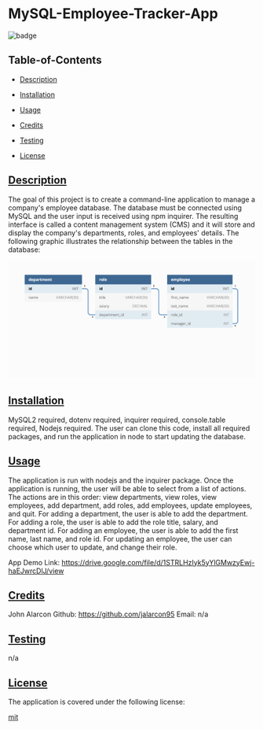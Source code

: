 # MySQL-Employee-Tracker-App

![badge](https://img.shields.io/badge/license-mit-blue)
    

  ## Table-of-Contents

  * [Description](#description)
  * [Installation](#install)
  * [Usage](#usage)
  * [Credits](#credits)
  * [Testing](#test)
  
  * [License](#license)

  ## [Description](#table-of-contents)

  The goal of this project is to create a command-line application to manage a company's employee database. The database must be connected using MySQL and the user input is received using npm inquirer. The resulting interface is called a content management system (CMS) and it will store and display the company's departments, roles, and employees' details. The following graphic illustrates the relationship between the tables in the database: 

  ![Alt text](/assets/image.png)

  ## [Installation](#table-of-contents)

  MySQL2 required, dotenv required, inquirer required, console.table required, Nodejs required. The user can clone this code, install all required packages, and run the application in node to start updating the database.


  ## [Usage](#table-of-contents)

  The application is run with nodejs and the inquirer package. Once the application is running, the user will be able to select from a list of actions. The actions are in this order: view departments, view roles, view employees, add department, add roles, add employees, update employees, and quit. For adding a department, the user is able to add the department. For adding a role, the user is able to add the role title, salary, and department id. For adding an employee, the user is able to add the first name, last name, and role id. For updating an employee, the user can choose which user to update, and change their role. 

  App Demo Link: https://drive.google.com/file/d/1STRLHzIyk5yYlGMwzyEwj-haEJwrcDlJ/view

  ## [Credits](#table-of-contents)

  John Alarcon Github: https://github.com/jalarcon95 Email: n/a

  ## [Testing](#table-of-contents)

  n/a

  
  ## [License](#table-of-contents)
    
  The application is covered under the following license:
    
  
  [mit](https://choosealicense.com/licenses/mit)
    


